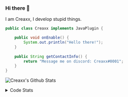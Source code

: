 ### Hi there 👋

I am Creaxx, I develop stupid things. 

```java
public class Creaxx implements JavaPlugin {

    public void onEnable() {
        System.out.println("Hello there!");
    }
    
    public String getContactInfo() {
        return "Message me on discord: Creaxx#0001";
    }
}
```

![Creaxx's Github Stats](https://github-readme-stats.vercel.app/api?username=CreaxxOG&show_icons=true&theme=dark&count_private=true)

<details>
  <summary>Code Stats</summary>

<!--START_SECTION:waka-->
![Code Time](http://img.shields.io/badge/Code%20Time-927%20hrs%2053%20mins-blue)

![Lines of code](https://img.shields.io/badge/From%20Hello%20World%20I%27ve%20Written-2%20Thousand%20lines%20of%20code-blue)

**🐱 My GitHub Data** 

> 🏆 633 Contributions in the Year 2022
 > 
> 📦 231.3 kB Used in GitHub's Storage 
 > 
> 🚫 Not Opted to Hire
 > 
> 📜 3 Public Repositories 
 > 
> 🔑 3 Private Repositories  
 > 
**I'm an Early 🐤** 

```text
🌞 Morning    15 commits     █░░░░░░░░░░░░░░░░░░░░░░░░   3.56% 
🌆 Daytime    200 commits    ████████████░░░░░░░░░░░░░   47.51% 
🌃 Evening    186 commits    ███████████░░░░░░░░░░░░░░   44.18% 
🌙 Night      20 commits     █░░░░░░░░░░░░░░░░░░░░░░░░   4.75%

```
📅 **I'm Most Productive on Sunday** 

```text
Monday       52 commits     ███░░░░░░░░░░░░░░░░░░░░░░   12.35% 
Tuesday      67 commits     ████░░░░░░░░░░░░░░░░░░░░░   15.91% 
Wednesday    71 commits     ████░░░░░░░░░░░░░░░░░░░░░   16.86% 
Thursday     51 commits     ███░░░░░░░░░░░░░░░░░░░░░░   12.11% 
Friday       47 commits     ██░░░░░░░░░░░░░░░░░░░░░░░   11.16% 
Saturday     61 commits     ███░░░░░░░░░░░░░░░░░░░░░░   14.49% 
Sunday       72 commits     ████░░░░░░░░░░░░░░░░░░░░░   17.1%

```


📊 **This Week I Spent My Time On** 

```text
💬 Programming Languages: 
Java                     7 hrs 22 mins       ████████████████████░░░░░   82.06% 
Kotlin                   1 hr 13 mins        ███░░░░░░░░░░░░░░░░░░░░░░   13.59% 
YAML                     18 mins             ░░░░░░░░░░░░░░░░░░░░░░░░░   3.44% 
GitIgnore file           3 mins              ░░░░░░░░░░░░░░░░░░░░░░░░░   0.61% 
XML                      0 secs              ░░░░░░░░░░░░░░░░░░░░░░░░░   0.15%

🔥 Editors: 
IntelliJ                 8 hrs 59 mins       █████████████████████████   100.0%

```

**I Mostly Code in Java** 

```text
Java                     6 repos             ███████████████░░░░░░░░░░   60.0% 
Kotlin                   3 repos             ███████░░░░░░░░░░░░░░░░░░   30.0% 
EJS                      1 repo              ██░░░░░░░░░░░░░░░░░░░░░░░   10.0%

```



 Last Updated on 18/10/2022 13:00:49 UTC
<!--END_SECTION:waka-->
</details>

